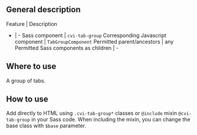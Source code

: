 ## General description

Feature | Description
- | -
Sass component | `cvi-tab-group`
Corresponding Javascript component | `TabGroupComponent`
Permitted parent/ancestors | any
Permitted Sass components as children | -

## Where to use

A group of tabs.

## How to use

Add directly to HTML using `.cvi-tab-group*` classes or `@include` mixin `@cvi-tab-group` in your Sass code. When including the mixin, you can change the base class with `$base` parameter.

